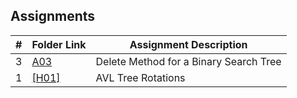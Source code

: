 ## Assignments

|  #  | Folder Link | Assignment Description |
| :-: | ----------- | ---------------------- |
|  3  | [A03](https://github.com/ZachBarrentine/3013-Algorithms/tree/main/Assignments/A03)         | Delete Method for a Binary Search Tree |
|  1  | [[H01]](https://github.com/ZachBarrentine/3013-Algorithms/tree/main/Assignments/H01)         | AVL Tree Rotations |
